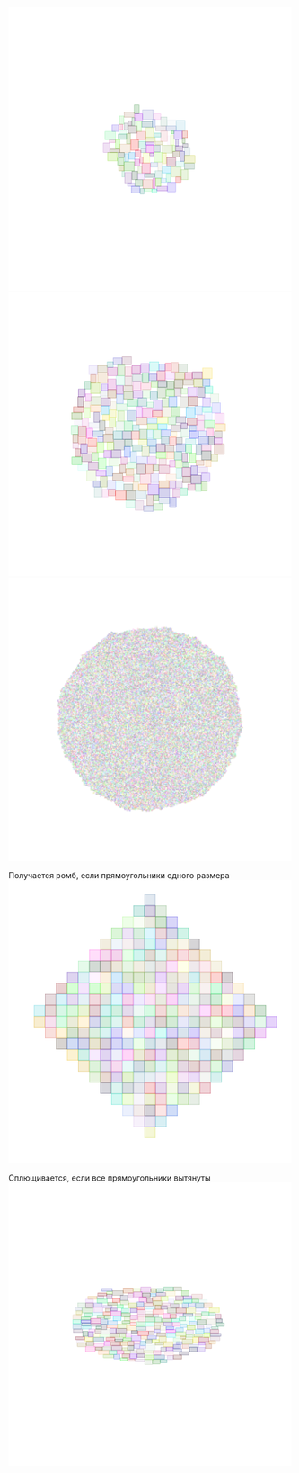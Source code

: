 ![](Pictures/spiral_random_100.png)
![](Pictures/spiral_random_250.png)
![](Pictures/spiral_random_25000.png)

 Получается ромб, если прямоугольники одного размера
![](Pictures/spiral_same_size.png)

 Сплющивается, если все прямоугольники вытянуты
![](Pictures/spiral_width.png)
